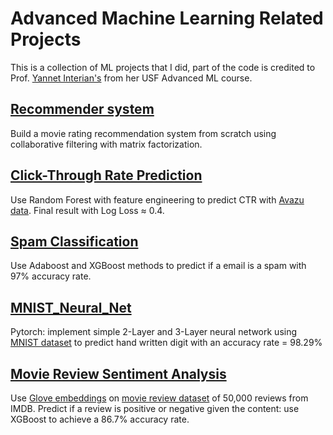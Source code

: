 # Advanced Machine Learning Related Projects

This is a collection of ML projects that I did, part of the code is credited to Prof. [Yannet Interian's](https://github.com/yanneta) from her USF Advanced ML course.


## [Recommender system](Recommender%20System)
Build a movie rating recommendation system from scratch using collaborative filtering with matrix factorization.


## [Click-Through Rate Prediction](CTR%20Prediction)
Use Random Forest with feature engineering to predict CTR with [Avazu data](https://www.kaggle.com/c/avazu-ctr-prediction). Final result with Log Loss ≈ 0.4.


## [Spam Classification](Spam)
Use Adaboost and XGBoost methods to predict if a email is a spam with 97% accuracy rate.


## [MNIST_Neural_Net](NN%20MNIST%20dataset)
Pytorch: implement simple 2-Layer and 3-Layer neural network using [MNIST dataset](http://yann.lecun.com/exdb/mnist/) to predict hand written digit with an accuracy rate = 98.29%


## [Movie Review Sentiment Analysis](Movie%20Review%20Sentiment%20Analysis)
Use [Glove embeddings](https://nlp.stanford.edu/projects/glove/) on [movie review dataset](http://ai.stanford.edu/~amaas/data/sentiment/) of 50,000 reviews from IMDB. Predict if a review is positive or negative given the content: use XGBoost to achieve a 86.7% accuracy rate.
